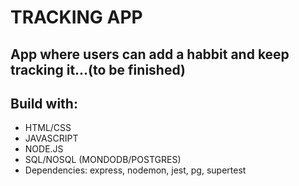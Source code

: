 # TRACKING APP

## App where users can add a habbit and keep tracking it...(to be finished)


## Build with:

* HTML/CSS
* JAVASCRIPT
* NODE.JS
* SQL/NOSQL (MONDODB/POSTGRES)
* Dependencies: express, nodemon, jest, pg, supertest

